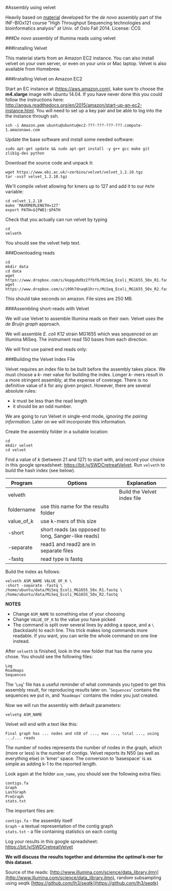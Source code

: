 #Assembly using velvet

Heavily based on [material](https://github.com/lexnederbragt/INF-BIOx121_fall2014_de_novo_assembly) developed for the *de novo* assembly part of the INF-BIOx121 course "High Throughput Sequencing technologies and bioinformatics analysis" at Univ. of Oslo Fall 2014. License: CC0.


###*De novo* assembly of Illumina reads using velvet

###Installing Velvet

This material starts from an Amazon EC2 instance. You can also install velvet on your own server, or even on your unix or Mac laptop. Velvet is also available from Homebrew.

###Installing Velvet on Amazon EC2

Start an EC instance at (<https://aws.amazon.com>), kake sure to choose the **m4.xlarge** image with ubuntu 14.04. If you have never done this you could follow the instructions here: <http://angus.readthedocs.org/en/2015/amazon/start-up-an-ec2-instance.html>. You will need to set up a key pair and be able to log into the the instance through ssh.

```
ssh -i Amazon.pem ubuntu@ubuntu@ec2-???-???-???-???.compute-1.amazonaws.com
```

Update the base software and install some needed software:

```
sudo apt-get update && sudo apt-get install -y g++ gcc make git zlib1g-dev python
```

Download the source code and unpack it:

```
wget https://www.ebi.ac.uk/~zerbino/velvet/velvet_1.2.10.tgz
tar -xvzf velvet_1.2.10.tgz
```

We'll compile velvet allowing for kmers up to 127 and add it to our `PATH` variable:

```
cd velvet_1.2.10
make 'MAXKMERLENGTH=127'
export PATH=${PWD}:$PATH
```
Check that you actually can run velvet by typing

```
cd
velveth
```

You should see the velvet help text.

###Downloading reads

```
cd
mkdir data
cd data
wget https://www.dropbox.com/s/kopguhd9z2ffbf6/MiSeq_Ecoli_MG1655_50x_R1.fastq
wget https://www.dropbox.com/s/i99h7dnaq61hrrc/MiSeq_Ecoli_MG1655_50x_R2.fastq
```
This should take seconds on amazon. File sizes are 250 MB.

###Assembling short-reads with Velvet

We will use Velvet to assemble Illumina reads on their own. Velvet uses the *de Bruijn graph* approach. 

We will assemble *E. coli K12* strain MG1655 which was sequenced on an Illumina MiSeq. The instrument read 150 bases from each direction.

We will first use paired end reads only: 

###Building the Velvet Index File

Velvet requires an index file to be built before the assembly takes place. We must choose a *k-* mer value for building the index. Longer *k-* mers result in a more stringent assembly, at the expense of coverage. There is no definitive value of *k* for any given project. However, there are several absolute rules:

* *k* must be less than the read length
* it should be an odd number. 

We are going to run Velvet in single-end mode, *ignoring the pairing information*. Later on we will incorporate this information.

Create the assembly folder in a suitable location:

```
cd 
mkdir velvet
cd velvet
```

Find a value of *k* (between 21 and 127) to start with, and record your choice in this google spreadsheet: <https://bit.ly/SWDCretreatVelvet>. Run `velveth` to build the hash index (see below).

Program|Options|Explanation
-------|-------|-------------
velveth||Build the Velvet index file|
|foldername|use this name for the results folder
|value\_of\_k|use k-mers of this size
|-short|short reads (as opposed to long, Sanger-like reads)
|-separate|read1 and read2 are in separate files
|-fastq|read type is fastq

Build the index as follows:

```
velveth ASM_NAME VALUE_OF_K \  
-short -separate -fastq \  
/home/ubuntu/data/MiSeq_Ecoli_MG1655_50x_R1.fastq \  
/home/ubuntu/data/MiSeq_Ecoli_MG1655_50x_R2.fastq  
```
**NOTES** 

* Change `ASM_NAME` to something else of your choosing
* Change `VALUE_OF_K` to the value you have picked
* The command is split over several lines by adding a space, and a `\` (backslash) to each line. This trick makes long commands more readable. If you want, you can write the whole command on one line instead.

After `velveth` is finished, look in the new folder that has the name you chose. You should see the following files:

```
Log
Roadmaps
Sequences
```


The '`Log`' file has a useful reminder of what commands you typed to get this assembly result, for reproducing results later on. '`Sequences`' contains the sequences we put in, and '`Roadmaps`' contains the index you just created.

Now we will run the assembly with default parameters:

```
velvetg ASM_NAME
```

Velvet will end with a text like this:

`Final graph has ... nodes and n50 of ..., max ..., total ..., using .../... reads`

The number of nodes represents the number of nodes in the graph, which (more or less) is the number of contigs. Velvet reports its N50 (as well as everything else) in 'kmer' space. The conversion to 'basespace' is as simple as adding k-1 to the reported length.

Look again at the folder `asm_name`, you should see the following extra files:

`contigs.fa`  
`Graph`  
`LastGraph`  
`PreGraph`  
`stats.txt`

The important files are:

`contigs.fa` - the assembly itself  
`Graph` - a textual representation of the contig graph  
`stats.txt` - a file containing statistics on each contig

Log your results in this google spreadsheet: <https://bit.ly/SWDCretreatVelvet>


**We will discuss the results together and determine *the optimal* k-mer for this dataset.**


Source of the reads: [http://www.illumina.com/science/data_library.ilmn](http://www.illumina.com/science/data_library.ilmn), random subsampling using seqtk [https://github.com/lh3/seqtk](https://github.com/lh3/seqtk)

